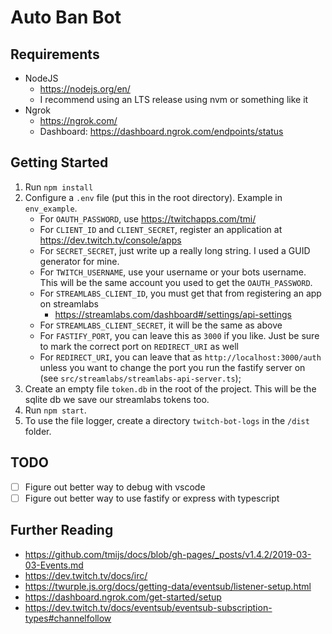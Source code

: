 # Auto Ban Bot

## Requirements

- NodeJS
    - https://nodejs.org/en/
    - I recommend using an LTS release using nvm or something like it
- Ngrok
    - https://ngrok.com/
    - Dashboard: https://dashboard.ngrok.com/endpoints/status

## Getting Started

1. Run `npm install`
2. Configure a `.env` file (put this in the root directory). Example in `env_example`.
    - For `OAUTH_PASSWORD`, use https://twitchapps.com/tmi/
    - For `CLIENT_ID` and `CLIENT_SECRET`, register an application at https://dev.twitch.tv/console/apps
    - For `SECRET_SECRET`, just write up a really long string. I used a GUID generator for mine.
    - For `TWITCH_USERNAME`, use your username or your bots username. This will be the same account you used to get the `OAUTH_PASSWORD`.
    - For `STREAMLABS_CLIENT_ID`, you must get that from registering an app on streamlabs
      - https://streamlabs.com/dashboard#/settings/api-settings
    - For `STREAMLABS_CLIENT_SECRET`, it will be the same as above
    - For `FASTIFY_PORT`, you can leave this as `3000` if you like. Just be sure to mark the correct port on `REDIRECT_URI` as well
    - For `REDIRECT_URI`, you can leave that as `http://localhost:3000/auth` unless you want to change the port you run the fastify server on (see `src/streamlabs/streamlabs-api-server.ts`);
3. Create an empty file `token.db` in the root of the project. This will be the sqlite db we save our streamlabs tokens too.
4. Run `npm start`.
5. To use the file logger, create a directory `twitch-bot-logs` in the `/dist` folder.

## TODO

- [ ] Figure out better way to debug with vscode
- [ ] Figure out better way to use fastify or express with typescript

## Further Reading

- https://github.com/tmijs/docs/blob/gh-pages/_posts/v1.4.2/2019-03-03-Events.md
- https://dev.twitch.tv/docs/irc/
- https://twurple.js.org/docs/getting-data/eventsub/listener-setup.html
- https://dashboard.ngrok.com/get-started/setup
- https://dev.twitch.tv/docs/eventsub/eventsub-subscription-types#channelfollow

